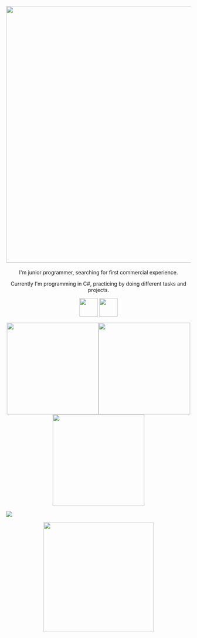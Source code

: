 
<h2 align="center"><img src= "https://github.com/dvurukaya/README.md/assets/127424944/e1d6c7d1-625d-4a6d-ab75-1cea38a7bf4f" width='700'></h2>
<p align="center"> I'm junior programmer, searching for first commercial experience.</p>
<p align="center"> Currently I'm programming in C#, practicing by doing different tasks and projects.</p>
<p align="center">
  <img src="https://github.com/dvurukaya/dvurukaya/assets/127424944/5e89c150-867d-47d6-b376-2d117871700a" width='50'>
  <img src="https://github.com/dvurukaya/dvurukaya/assets/127424944/4033786a-70e5-4f65-bf51-d515841665b7" width='50'>
</p>
<p align="center"><img src= "https://github.com/dvurukaya/README.md/assets/127424944/ff8d05fe-f5f1-44b3-a96c-2b136ac343dc" width='250'><img src= "https://github.com/dvurukaya/README.md/assets/127424944/ff8d05fe-f5f1-44b3-a96c-2b136ac343dc" width='250'><img src= "https://github.com/dvurukaya/README.md/assets/127424944/ff8d05fe-f5f1-44b3-a96c-2b136ac343dc" width='250'></p>
<p><img src ="https://www.codewars.com/users/dvurukaya/badges/small"></p>

<p align='center'>
  <img src= "https://github.com/dvurukaya/README.md/assets/127424944/989df760-86df-4e93-a38c-c3189bd006e3" width='300'>
</p>

